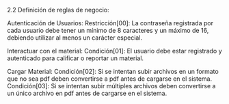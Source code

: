 2.2 Definición de reglas de negocio:

Autenticación de Usuarios:
	Restricción[00]: La contraseña registrada por cada usuario debe tener un mínimo de 8 caracteres y un máximo de 16, debiendo utilizar al menos un carácter especial.

Interactuar con el material:
	Condición[01]: El usuario debe estar registrado y autenticado para calificar o reportar un material.

Cargar Material:
	Condición[02]: Si se intentan subir archivos en un formato que no sea pdf  deben convertirse a pdf antes de cargarse en el sistema.
	Condición[03]: Si se intentan subir múltiples archivos deben convertirse a un único archivo en pdf antes de cargarse en el sistema.
